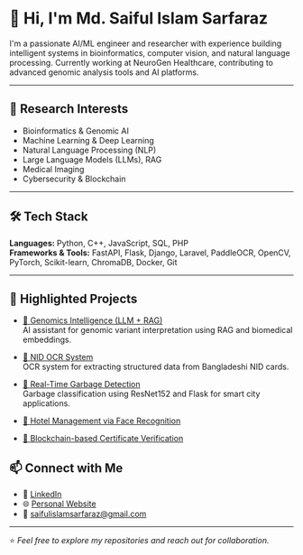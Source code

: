 # 👋 Hi, I'm Md. Saiful Islam Sarfaraz

I'm a passionate AI/ML engineer and researcher with experience building intelligent systems in bioinformatics, computer vision, and natural language processing. Currently working at NeuroGen Healthcare, contributing to advanced genomic analysis tools and AI platforms.

---

## 🔬 Research Interests

- Bioinformatics & Genomic AI  
- Machine Learning & Deep Learning  
- Natural Language Processing (NLP)  
- Large Language Models (LLMs), RAG  
- Medical Imaging  
- Cybersecurity & Blockchain

---

## 🛠 Tech Stack

**Languages:** Python, C++, JavaScript, SQL, PHP  
**Frameworks & Tools:** FastAPI, Flask, Django, Laravel, PaddleOCR, OpenCV, PyTorch, Scikit-learn, ChromaDB, Docker, Git

---

## 📌 Highlighted Projects

- [🧬 Genomics Intelligence (LLM + RAG)](https://github.com/saifulislamsarfaraz/HorizonIntelligence.git)  
  AI assistant for genomic variant interpretation using RAG and biomedical embeddings.

- [🧾 NID OCR System](https://github.com/saifulislamsarfaraz/NIDOCR)  
  OCR system for extracting structured data from Bangladeshi NID cards.

- [🧹 Real-Time Garbage Detection](https://github.com/saifulislamsarfaraz/Real-time-garbage-collector-using-resnet152)  
  Garbage classification using ResNet152 and Flask for smart city applications.

- [🏨 Hotel Management via Face Recognition](https://github.com/saifulislamsarfaraz/The-hotel-management-system-Covid-19)

- [🔐 Blockchain-based Certificate Verification](https://github.com/saifulislamsarfaraz/Education-Cert-Verification-Blockchain)



## 📫 Connect with Me

- 🔗 [LinkedIn](https://www.linkedin.com/in/md-saiful-283000181/)
- 🌐 [Personal Website](https://saifulislamsarfaraz.github.io)
- 📧 saifulislamsarfaraz@gmail.com

---

⭐️ *Feel free to explore my repositories and reach out for collaboration.*
